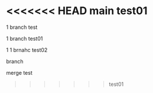 <<<<<<< HEAD
main test01
=======
1 branch test

1 branch test01

1 1 brnahc  test02

branch 

merge test
>>>>>>> test01
